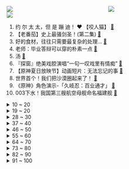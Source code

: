 <div >
	<a style="float:left;width:55%;" href = "https://github.com/anuraghazra/github-readme-stats">
	 <img src = "https://github-readme-stats.vercel.app/api?username=iuuuuuaena&theme=buefy&show_icons=true"/>
	</a>
	<a  style="float:right;width:45%" href = "https://github.com/anuraghazra/github-readme-stats">
	 <img  src="https://github-readme-stats.vercel.app/api/top-langs/?username=anuraghazra&layout=compact"/>
	</a>
	</div>

[![](https://img.shields.io/badge/jxd-@jxdgogogo.xyz-yellowgreen.svg)](https://www.jxdgogogo.xyz)<br>
1. 约 尔 太 太，但 是 蹦 迪！ ❤️ 【咬人猫】 [:link:](//www.bilibili.com/video/BV1v94y127wr) <br>
2. 【老番茄】史上最骚剑圣！(第二集) [:link:](//www.bilibili.com/video/BV1UL4y1N7GL) <br>
3. 好的食材，往往只需要最复杂的处理... [:link:](//www.bilibili.com/video/BV1jt4y1h7Wo) <br>
4. 老师：毕业答辩可以穿的朴素一点 [:link:](//www.bilibili.com/video/BV1dB4y1W7yh) <br>
5. 汤 [:link:](//www.bilibili.com/video/BV1CL4y1N7Bp) <br>
6. 『探窗』绝美戏腔演唱“一句一叹戏里有情痴” [:link:](//www.bilibili.com/video/BV18T411G7xJ) <br>
7. 【原神夏日放映节】动画短片：无法忘记的事 [:link:](//www.bilibili.com/video/BV1n34y157j6) <br>
8. 世界首个！我们把沙漠圈起来了！ [:link:](//www.bilibili.com/video/BV1tT411G7ix) <br>
9. 《原神》角色演示-「久岐忍：百业通才」 [:link:](//www.bilibili.com/video/BV1mW4y1k7k9) <br>
10. 003下水！我国第三艘航空母舰命名福建舰 [:link:](//www.bilibili.com/video/BV17v4y1g7pM) <br>
<details>
<summary>10 ~ 20</summary>

11. 你眼中的穿山甲vs实际生活中的穿山甲 [:link:](//www.bilibili.com/video/BV1VY411T7sM) <br>
12. 绝命毒师安陵容 [:link:](//www.bilibili.com/video/BV1fZ4y1q7PA) <br>
13. 加拿大最有名的遗嘱是什么？【硬核狠人34】 [:link:](//www.bilibili.com/video/BV1eZ4y1q7SH) <br>
14. 【翻唱】Numb Little Bug - Em Beihold [:link:](//www.bilibili.com/video/BV1gY411T7MA) <br>
15. 间谍过家家在日本基本随处可见了 [:link:](//www.bilibili.com/video/BV1RB4y1S7Ta) <br>
16. 【原神夏日放映节】动画短片—「燃火之蝶」 [:link:](//www.bilibili.com/video/BV1o3411g7BP) <br>
17. 现场见证 "勇士总冠军" 库里荣获FMVP！全场响起库里MVP！ [:link:](//www.bilibili.com/video/BV1Wt4y1h7C4) <br>
18. 青春的样子！青岛大学2022届毕业典礼歌曲串烧再次点燃全场 [:link:](//www.bilibili.com/video/BV1MT411G7fG) <br>
19. 《布 偶 修 喵 肥 肥 家 》【第一集】 [:link:](//www.bilibili.com/video/BV1FB4y1D7V2) <br>
</details>
<details>
<summary>19 ~ 20</summary>

20. 久违了！今天给大家表演个大吉他版Bet On Me [:link:](//www.bilibili.com/video/BV1tv4y1g7c3) <br>
21. 梦 中 人 【薛凯琪刘恋】 [:link:](//www.bilibili.com/video/BV1k34y15798) <br>
22. 做一只快乐的修勾 [:link:](//www.bilibili.com/video/BV1SS4y1e7uE) <br>
23. 福建舰下水！全解电磁弹射003航母 [:link:](//www.bilibili.com/video/BV1at4y1h7Uy) <br>
24. 超级牛马 [:link:](//www.bilibili.com/video/BV1G341137UV) <br>
25. “不管有没有观众，都要坚持画下去” [:link:](//www.bilibili.com/video/BV1oB4y1S7BZ) <br>
26. 【时代少年团】《小炸的暑假生活》01.体能唤醒中 [:link:](//www.bilibili.com/video/BV1YB4y1S7xm) <br>
27. 别在VR里装死啊！！！ [:link:](//www.bilibili.com/video/BV1kg411Q7n9) <br>
28. 在重庆当小学生有多爽？花光50元，我竟在校门口连吃一整天...！ [:link:](//www.bilibili.com/video/BV1H34y157fy) <br>
</details>
<details>
<summary>28 ~ 30</summary>

29. 猫猫的膝跳反射也太可爱了叭 [:link:](//www.bilibili.com/video/BV1WL4y1N74E) <br>
30. 【爸爸图鉴】“父爱如山......体滑坡” [:link:](//www.bilibili.com/video/BV1VS4y1v7Wn) <br>
31. 高考迟到了，但 没 关 系 [:link:](//www.bilibili.com/video/BV16r4y137CS) <br>
32. 带生病的流浪猫去医院，却发现它怀孕了… [:link:](//www.bilibili.com/video/BV1W34y157AF) <br>
33. 真人卡牌特效 大乱斗！ [:link:](//www.bilibili.com/video/BV1eY4y1g7An) <br>
34. 很抱歉！你们以这种方式认识我. [:link:](//www.bilibili.com/video/BV1eU4y1X7p8) <br>
35. 这面罩是高科技人脸外骨骼是真的吗？ [:link:](//www.bilibili.com/video/BV1Y3411M79C) <br>
36. 刀快还是枪快？终极对决！我们的青春，永不毕业！ [:link:](//www.bilibili.com/video/BV1i34y157Wf) <br>
37. NPC：这个班谁爱上谁上吧！#当法医去玩密室逃脱 [:link:](//www.bilibili.com/video/BV1R94y1271v) <br>
</details>
<details>
<summary>37 ~ 40</summary>

38. 汤姆：法庭上禁止电音摇！！！ [:link:](//www.bilibili.com/video/BV18Z4y1v7kt) <br>
39. 给大家表演个乐器 [:link:](//www.bilibili.com/video/BV1m3411M7Cz) <br>
40. 人手一个胡桃摇玩具！就是这么简单！ [:link:](//www.bilibili.com/video/BV1s94y1y7gE) <br>
41. 毕业十年做套高考卷子看看自己几斤几两 [:link:](//www.bilibili.com/video/BV15v4y1g7AZ) <br>
42. 第一次孵化蝴蝶，大概只能用“过于顺利”来形容了…… [:link:](//www.bilibili.com/video/BV1Fr4y1G7rW) <br>
43. 一起来欣赏狗熊岭的风景吧 [:link:](//www.bilibili.com/video/BV1JB4y1s7dv) <br>
44. 米其林餐厅只是副业？摇滚教父好评不断的上海面馆老板竟是东北人? [:link:](//www.bilibili.com/video/BV1tr4y1378a) <br>
45. 第1集：近缘咬着未知客，凝望明眸为相思 [:link:](//www.bilibili.com/video/BV1fr4y137ix) <br>
46. “去干饭吧，去干不被定义的饭” [:link:](//www.bilibili.com/video/BV1zt4y1h7kU) <br>
</details>
<details>
<summary>46 ~ 50</summary>

47. 走过逆境，又见繁星！2022勇士夺冠混剪 [:link:](//www.bilibili.com/video/BV1na411s7DT) <br>
48. 美国西部背景下的六个故事，很有意思，看似毫无关联，却能连接一生 [:link:](//www.bilibili.com/video/BV11L4y1N7KT) <br>
49. 要   相   信   柯   学 ！ [:link:](//www.bilibili.com/video/BV1HY411T7yb) <br>
50. 沙 漠 神 殿 [:link:](//www.bilibili.com/video/BV1VF411c7nP) <br>
51. ⚡⚡高 考 圣 经⚡⚡ [:link:](//www.bilibili.com/video/BV1ct4y1p7fh) <br>
52. 福建其实好多渔船啊啊啊 [:link:](//www.bilibili.com/video/BV1z3411M7Ao) <br>
53. 玩这么变态吗 [:link:](//www.bilibili.com/video/BV1CS4y1e7KN) <br>
54. 【戏曲国家队】组合出击《护法夜叉记》下，原神二创新一轮"内卷"来袭！你有被震撼到吗? [:link:](//www.bilibili.com/video/BV1St4y1h7wP) <br>
55. 【建议改成】爹 地 5 [:link:](//www.bilibili.com/video/BV1SZ4y1q7Mp) <br>
</details>
<details>
<summary>55 ~ 60</summary>

56. 【徐静雨】勇士总冠军，库里夺得FMVP，小球王者诠释真正的领袖意义！ [:link:](//www.bilibili.com/video/BV1bL4y1A7Vr) <br>
57. 大家都看到了噢！这几只小猫咪是自己来我家院子流浪的 [:link:](//www.bilibili.com/video/BV1eY411T7sy) <br>
58. 当万物都可压缩第二集 尝试生存做出需7亿钻石的压缩钻剑！4重压缩 我的世界 [:link:](//www.bilibili.com/video/BV1bv4y1g7Wo) <br>
59. 【原创编曲】用725个音符，打一首《霍元甲》 [:link:](//www.bilibili.com/video/BV15B4y147Ec) <br>
60. 【罗翔】结婚前要告知对方有无卖淫嫖娼记录？读评论#16 [:link:](//www.bilibili.com/video/BV14r4y137AR) <br>
61. 小约翰可汗如何剪视频？ [:link:](//www.bilibili.com/video/BV1pY4y1g7sQ) <br>
62. 我给爸爸出了张“夺命考卷“，他能及格吗……？ [:link:](//www.bilibili.com/video/BV1yg411Q7zn) <br>
63. 【STN快报第六季34】半条命能不能出三就看stn有多不努力了！ [:link:](//www.bilibili.com/video/BV1vv4y1g7c7) <br>
64. 如何给他人留下深刻印象 [:link:](//www.bilibili.com/video/BV18T411G7Xd) <br>
</details>
<details>
<summary>64 ~ 70</summary>

65. 听说这个视频在国外及其它平台爆火，咱原创能不能火一把 [:link:](//www.bilibili.com/video/BV1V341137D5) <br>
66. 全员内鬼！史诗级大乱斗之三打祝家庄！《水浒传》P26 [:link:](//www.bilibili.com/video/BV1o3411g7RL) <br>
67. 可以助力我的梦想吗？妈妈说我有了1000个赞就给我买一个大小适合吉他 [:link:](//www.bilibili.com/video/BV16S4y1e7Uk) <br>
68. 这让我以后还怎么吃羊肉串？ [:link:](//www.bilibili.com/video/BV1q34y157tf) <br>
69. 珍贵影像《优雅嘲讽》 [:link:](//www.bilibili.com/video/BV1QL4y1N7fg) <br>
70. 【明日方舟】“尘影余音”LE-EX平民全关卡低配攻略（含突袭）！阵容平民+低练度+语音详解的愉悦攻略！《明日方舟》|魔法Zc目录 [:link:](//www.bilibili.com/video/BV1yg411Q73U) <br>
71. 造假？虚标？全网首次，把空调送进实验室，耗时 35 天，我们发现…… [:link:](//www.bilibili.com/video/BV1mU4y1X78H) <br>
72. 我永远单推佩拉！ [:link:](//www.bilibili.com/video/BV1dr4y1371o) <br>
73. 当你带MC原版玩家体验多模组「究极爽包 」之第三期！！ [:link:](//www.bilibili.com/video/BV1X3411M7HK) <br>
</details>
<details>
<summary>73 ~ 80</summary>

74. 小 小 龙 虾 天 花 板 [:link:](//www.bilibili.com/video/BV1Z3411g79P) <br>
75. 《首发之小陈总上班摸鱼》 [:link:](//www.bilibili.com/video/BV1WA4y1d7Vb) <br>
76. 国家一级保护动物——熊狸  80%的人没见过。 [:link:](//www.bilibili.com/video/BV1vB4y1S7qi) <br>
77. 【原神夏日放映节】动画剧场版-原神机动队（伪预告PV） [:link:](//www.bilibili.com/video/BV1S3411g7yA) <br>
78. FBI：监控里看到了奇怪的人... [:link:](//www.bilibili.com/video/BV1XB4y1W7KZ) <br>
79. 好评如潮！逆风翻盘！《特利迦奥特曼》舞台剧最终章完结吐槽！ [:link:](//www.bilibili.com/video/BV1cT411V7p1) <br>
80. 【B限首播/全熟】你好BILIBILI【Mysta Rias】 [:link:](//www.bilibili.com/video/BV1G341137NT) <br>
81. 你们要的50万粉丝女装来了 [:link:](//www.bilibili.com/video/BV1pS4y1H7Hj) <br>
82. 【封号斗罗】好想被哔哩哔哩封号呀！ [:link:](//www.bilibili.com/video/BV1d34y157NY) <br>
</details>
<details>
<summary>82 ~ 90</summary>

83. 如果家庭带给你的不是幸福。。 [:link:](//www.bilibili.com/video/BV1or4y137RJ) <br>
84. 抓一把沙子写字？难度等级SSS [:link:](//www.bilibili.com/video/BV1SY4y1g72U) <br>
85. 有没有公司愿意招聘这位人才 [:link:](//www.bilibili.com/video/BV1vW4y16715) <br>
86. 你坐下后才发现菜单上的菜很贵 [:link:](//www.bilibili.com/video/BV1hY4y1g7Ha) <br>
87. 一句话回怼绿茶！！！ [:link:](//www.bilibili.com/video/BV1MA4y1d7xp) <br>
88. 做运动员虽然很重要，但是更重要的是做人的品质，我没得选择！ [:link:](//www.bilibili.com/video/BV18U4y1X7Si) <br>
89. 我才25！别人给介绍的相亲对象已经开始离谱起来了 [:link:](//www.bilibili.com/video/BV1iL4y1N7df) <br>
90. 离谱！幼儿园午饭时间玩躲猫猫？黑心幼儿园虐待孩子从来不是看孩子乖不乖 [:link:](//www.bilibili.com/video/BV1a94y127mG) <br>
91. 芬兰家人为了东北炸串抢起来了！自制烤冷面征服干饭人！新疆炒米粉辣到颤抖还要吃！中式路边摊狂欢太过瘾！ [:link:](//www.bilibili.com/video/BV1Ha411s72L) <br>
</details>
<details>
<summary>91 ~ 100</summary>

92. 788元买来6罐“茅台冰淇淋”，究竟什么味道？ [:link:](//www.bilibili.com/video/BV1nU4y1X7AR) <br>
93. 啊！脑袋！！ [:link:](//www.bilibili.com/video/BV11W4y1k79U) <br>
94. 法棍到底能有多硬？ [:link:](//www.bilibili.com/video/BV1UY411K7th) <br>
95. 2-3巴德，无限叠加概率，二阶段的九五至尊见过吗？ [:link:](//www.bilibili.com/video/BV1BY4y1g7Si) <br>
96. 每天一遍，脑力无限 [:link:](//www.bilibili.com/video/BV17r4y1x7Li) <br>
97. 15OOO个泡泡，用针管画了幅梵高的星空图 [:link:](//www.bilibili.com/video/BV1NB4y1S7x4) <br>
98. 男生的底线 [:link:](//www.bilibili.com/video/BV1o94y127sY) <br>
99. 中500万都没有他笑的开心！ [:link:](//www.bilibili.com/video/BV1rY4y137U8) <br>
100. 骑行219摸黑爬越库地达坂，独自露营在山上，饭菜太香把狐狸都引来了 [:link:](//www.bilibili.com/video/BV1JB4y1s7Ub) <br>
</details>
